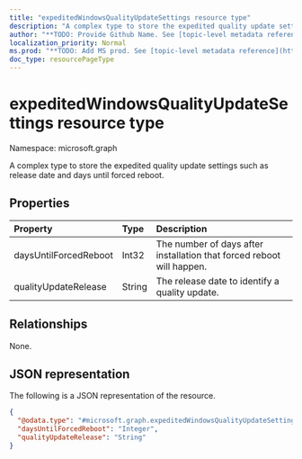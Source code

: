 ```yaml
---
title: "expeditedWindowsQualityUpdateSettings resource type"
description: "A complex type to store the expedited quality update settings such as release date and days until forced reboot."
author: "**TODO: Provide Github Name. See [topic-level metadata reference](https://msgo.azurewebsites.net/add/document/guidelines/metadata.html#topic-level-metadata)**"
localization_priority: Normal
ms.prod: "**TODO: Add MS prod. See [topic-level metadata reference](https://msgo.azurewebsites.net/add/document/guidelines/metadata.html#topic-level-metadata)**"
doc_type: resourcePageType
---
```


# expeditedWindowsQualityUpdateSettings resource type

Namespace: microsoft.graph



A complex type to store the expedited quality update settings such as release date and days until forced reboot.

## Properties
|Property|Type|Description|
|:---|:---|:---|
|daysUntilForcedReboot|Int32|The number of days after installation that forced reboot will happen.|
|qualityUpdateRelease|String|The release date to identify a quality update.|

## Relationships
None.

## JSON representation
The following is a JSON representation of the resource.
<!-- {
  "blockType": "resource",
  "@odata.type": "microsoft.graph.expeditedWindowsQualityUpdateSettings"
}
-->
``` json
{
  "@odata.type": "#microsoft.graph.expeditedWindowsQualityUpdateSettings",
  "daysUntilForcedReboot": "Integer",
  "qualityUpdateRelease": "String"
}
```

